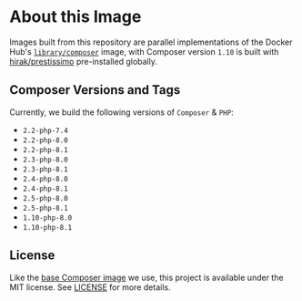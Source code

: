 # About this Image

Images built from this repository are parallel implementations of the Docker Hub's [`library/composer`](https://hub.docker.com/_/composer) image,
with Composer version `1.10` is built with [hirak/prestissimo](https://packagist.org/packages/hirak/prestissimo) pre-installed globally.

## Composer Versions and Tags

Currently, we build the following versions of `Composer` & `PHP`:

- `2.2-php-7.4`
- `2.2-php-8.0`
- `2.2-php-8.1`
- `2.3-php-8.0`
- `2.3-php-8.1`
- `2.4-php-8.0`
- `2.4-php-8.1`
- `2.5-php-8.0`
- `2.5-php-8.1`
- `1.10-php-8.0`
- `1.10-php-8.1`

## License

Like the [base Composer image](https://github.com/composer/docker) we use, this project is available under the MIT license. See [LICENSE](LICENSE) for more details.
